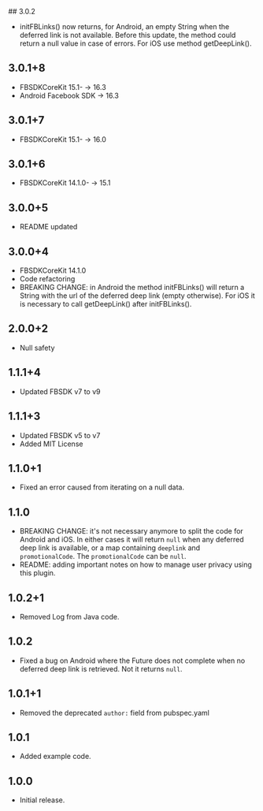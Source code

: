 ## 3.0.2
* initFBLinks() now returns, for Android, an empty String when the deferred link is not available. 
Before this update, the method could return a null value in case of errors.
For iOS use method getDeepLink().

## 3.0.1+8
* FBSDKCoreKit 15.1- -> 16.3
* Android Facebook SDK -> 16.3

## 3.0.1+7
* FBSDKCoreKit 15.1- -> 16.0 

## 3.0.1+6
* FBSDKCoreKit 14.1.0- -> 15.1 

## 3.0.0+5
* README updated

## 3.0.0+4
* FBSDKCoreKit 14.1.0
* Code refactoring
* BREAKING CHANGE: in Android the method initFBLinks() will return a String with the url of the deferred deep link (empty otherwise). 
For iOS it is necessary to call getDeepLink() after initFBLinks().

## 2.0.0+2

* Null safety

## 1.1.1+4

* Updated FBSDK v7 to v9

## 1.1.1+3

* Updated FBSDK v5 to v7
* Added MIT License

## 1.1.0+1

* Fixed an error caused from iterating on a null data.

## 1.1.0

* BREAKING CHANGE: it's not necessary anymore to split the code for Android and iOS. In either cases it will return `null` when any deferred deep link is available, or a map containing `deeplink` and `promotionalCode`. The `promotionalCode` can be `null`.
* README: adding important notes on how to manage user privacy using this plugin.

## 1.0.2+1

* Removed Log from Java code.

## 1.0.2

* Fixed a bug on Android where the Future does not complete when no deferred deep link is retrieved. Not it returns `null`.

## 1.0.1+1

* Removed the deprecated `author:` field from pubspec.yaml

## 1.0.1

* Added example code.

## 1.0.0

* Initial release.

